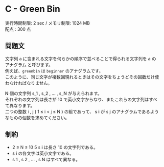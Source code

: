 # C - Green Bin

実行時間制限: 2 sec / メモリ制限: 1024 MB  
配点 : 300 点

## 問題文

文字列 a に含まれる文字を何らかの順序で並べることで得られる文字列を a の アナグラム と呼びます。  
例えば、`greenbin` は `beginner` のアナグラムです。  
このように、同じ文字が複数回現れるときはその文字をちょうどその回数だけ使わなければなりません。

N 個の文字列 s_1 , s_2 , … , s_N が与えられます。  
それぞれの文字列は長さが 10 で英小文字からなり、またこれらの文字列はすべて異なります。  
二つの整数 i , j ( 1 ≤ i < j ≤ N ) の組であって、 s i が s j のアナグラムであるようなものの個数を求めてください。

## 制約

- 2 ≤ N ≤ 10 5 s i は長さ 10 の文字列である。
- s i の各文字は英小文字である。
- s 1 , s 2 , … , s N はすべて異なる。
